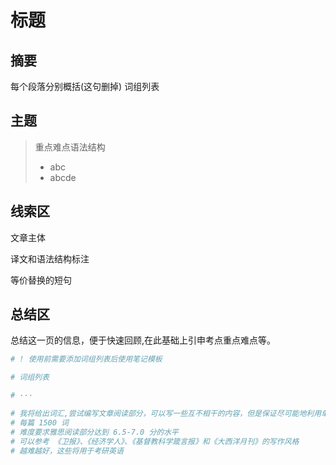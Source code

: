 # 标题

## 摘要

每个段落分别概括(这句删掉)
词组列表

## 主题

> 重点难点语法结构
>
> - abc
> - abcde

## 线索区

文章主体

译文和语法结构标注

等价替换的短句

## 总结区

总结这一页的信息，便于快速回顾,在此基础上引申考点重点难点等。

```bash
# ! 使用前需要添加词组列表后使用笔记模板

# 词组列表

# ···

# 我将给出词汇,尝试编写文章阅读部分，可以写一些互不相干的内容，但是保证尽可能地利用单词
# 每篇 1500 词
# 难度要求雅思阅读部分达到 6.5-7.0 分的水平
# 可以参考 《卫报》、《经济学人》、《基督教科学箴言报》和《大西洋月刊》的写作风格
# 越难越好，这些将用于考研英语

```
